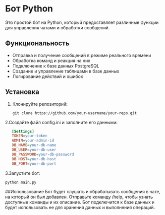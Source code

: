 # Бот Python

Это простой бот на Python, который предоставляет различные функции для управления чатами и обработки сообщений.

## Функциональность

- Отправка и получение сообщений в режиме реального времени
- Обработка команд и реакция на них
- Подключение к базе данных PostgreSQL
- Создание и управление таблицами в базе данных
- Логирование действий и ошибок

## Установка

1. Клонируйте репозиторий:

   ```shell
   git clone https://github.com/your-username/your-repo.git
   ```
   
2.Создайте файл config.ini и заполните его данными:

   ```ini
      [Settings]
      TOKEN=your-token
      ADMIN=your-admin-id
      DB_NAME=your-db-name
      DB_USER=your-db-user
      DB_PASSWORD=your-db-password
      DB_HOST=your-db-host
      DB_PORT=your-db-port
   ```
   
3.Запустите бот:

   ```shell
   python main.py
   ```
   
##Использование
Бот будет слушать и обрабатывать сообщения в чате, на который он был добавлен.
Отправьте команду /help, чтобы узнать доступные команды и их описание.
Бот подключится к базе данных и будет использовать ее для хранения данных и выполнения операций.
